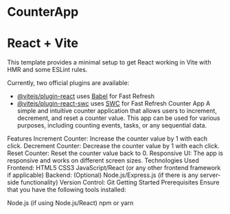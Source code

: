 # CounterApp
# React + Vite

This template provides a minimal setup to get React working in Vite with HMR and some ESLint rules.

Currently, two official plugins are available:

- [@vitejs/plugin-react](https://github.com/vitejs/vite-plugin-react/blob/main/packages/plugin-react/README.md) uses [Babel](https://babeljs.io/) for Fast Refresh
- [@vitejs/plugin-react-swc](https://github.com/vitejs/vite-plugin-react-swc) uses [SWC](https://swc.rs/) for Fast Refresh
Counter App
A simple and intuitive counter application that allows users to increment, decrement, and reset a counter value. This app can be used for various purposes, including counting events, tasks, or any sequential data.

Features
Increment Counter: Increase the counter value by 1 with each click.
Decrement Counter: Decrease the counter value by 1 with each click.
Reset Counter: Reset the counter value back to 0.
Responsive UI: The app is responsive and works on different screen sizes.
Technologies Used
Frontend:
HTML5
CSS3
JavaScript/React (or any other frontend framework if applicable)
Backend: (Optional)
Node.js/Express.js (if there is any server-side functionality)
Version Control: Git
Getting Started
Prerequisites
Ensure that you have the following tools installed:

Node.js (if using Node.js/React)
npm or yarn
